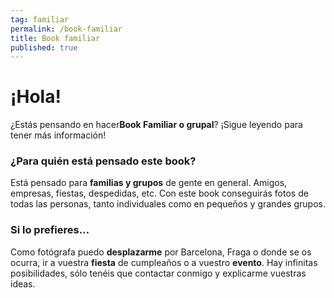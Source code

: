 ```yaml
---
tag: familiar
permalink: /book-familiar
title: Book familiar
published: true
---
```

# ¡Hola!

¿Estás pensando en hacer**Book Familiar o grupal**? ¡Sigue leyendo para tener más información!


### ¿Para quién está pensado este book?

Está pensado para **familias y grupos** de gente en general. Amigos, empresas, fiestas, despedidas, etc. Con este book conseguirás fotos de todas las personas, tanto individuales como en pequeños y grandes grupos.


### Si lo prefieres…

Como fotógrafa puedo **desplazarme** por Barcelona, Fraga o donde se os ocurra, ir a vuestra **fiesta** de cumpleaños o a vuestro **evento**. Hay infinitas posibilidades, sólo tenéis que contactar conmigo y explicarme vuestras ideas.
